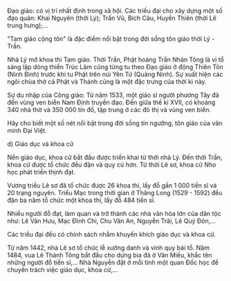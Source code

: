 Đạo giáo: có vị trí nhất định trong xã hội. Các triều đại cho xây dựng một số đạo quán: Khai Nguyên (thời Lý); Trấn Vũ, Bích Câu, Huyền Thiên (thời Lê trung hưng);...

"Tam giáo cộng tôn" là đặc điểm nổi bật trong đời sống tôn giáo thời Lý - Trần.

Nhà Lý mở khoa thi Tam giáo. Thời Trần, Phật hoàng Trần Nhân Tông là vị tổ sáng lập dòng thiền Trúc Lâm cũng từng tu theo Đạo giáo ở động Thiên Tôn (Ninh Bình) trước khi tu Phật trên núi Yên Tử (Quảng Ninh). Sự xuất hiện các ngôi chùa thờ cả Phật và Thánh cũng là một đặc trưng của thời kì này.

Sự du nhập của Công giáo: Từ năm 1533, một giáo sĩ người phương Tây đã đến vùng ven biển Nam Định truyền đạo. Đến giữa thế kỉ XVII, có khoảng 340 nhà thờ và 350 000 tín đồ, tập trung ở các đô thị và vùng ven biển.

Hãy cho biết một số nét nổi bật trong đời sống tín ngưỡng, tôn giáo của văn minh Đại Việt.

d) Giáo dục và khoa cử

Nền giáo dục, khoa cử bắt đầu được triển khai từ thời nhà Lý. Đến thời Trần, khoa cử được tổ chức đều đặn và quy củ hơn. Từ thời Lê sơ, khoa cử Nho học phát triển thịnh đạt.

Vương triều Lê sơ đã tổ chức được 26 khoa thi, lấy đỗ gần 1 000 tiến sĩ và 20 trạng nguyên. Triều Mạc trong thời gian ở Thăng Long (1529 - 1592) đều đặn ba năm tổ chức một khoa thi, lấy đỗ 484 tiến sĩ.

Nhiều người đỗ đạt, làm quan và trở thành các nhà văn hóa lớn của dân tộc như: Lê Văn Hưu, Mạc Đĩnh Chi, Chu Văn An, Nguyễn Trãi, Lê Quý Đôn,...

Các triều đại đều có chính sách nhằm khuyến khích giáo dục và khoa cử.

Từ năm 1442, nhà Lê sơ tổ chức lễ xướng danh và vinh quy bái tổ. Năm 1484, vua Lê Thánh Tông bắt đầu cho dựng bia đá ở Văn Miếu, khắc tên những người đỗ tiến sĩ,... Nhà Nguyễn đặt ở mỗi tỉnh một quan Đốc học để chuyên trách việc giáo dục, khoa cử,...